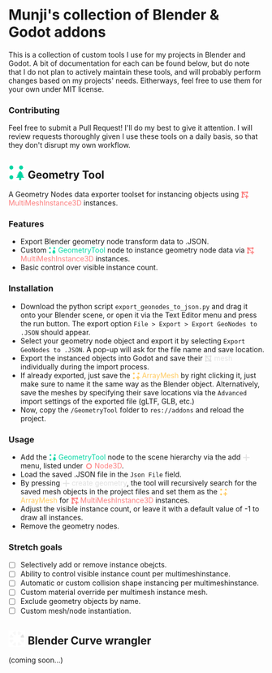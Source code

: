 # Munji's collection of Blender & Godot addons
This is a collection of custom tools I use for my projects in Blender and Godot. A bit of documentation for each can be found below, but do note that I do not plan to actively maintain these tools, and will probably perform changes based on my projects' needs. Eitherways, feel free to use them for your own under MIT license.

### Contributing

Feel free to submit a Pull Request! I'll do my best to give it attention. I will review requests thoroughly given I use these tools on a daily basis, so that they don't disrupt my own workflow.

## <img src="GeometryNodeExporter/GeometryTool/ico_geometry_tool.svg" alt="icon" width="33" style="vertical-align: bottom;"/><span style="color: #00d6a3ff;"></span> Geometry Tool

A Geometry Nodes data exporter toolset for instancing objects using <img src="imgs/MultiMeshInstance3D.svg" alt="icon" width="15" style="vertical-align: text-bottom;"/><span style="color: #fc7f7fff;"> MultiMeshInstance3D</span> instances.

### Features
- Export Blender geometry node transform data to .JSON.
- Custom <img src="GeometryNodeExporter/GeometryTool/ico_geometry_tool.svg" alt="icon" width="15" style="vertical-align: text-bottom;"/><span style="color: #00d6a3ff;"> GeometryTool</span> node to instance geometry node data via <img src="imgs/MultiMeshInstance3D.svg" alt="icon" width="15" style="vertical-align: text-bottom;"/><span style="color: #fc7f7fff;"> MultiMeshInstance3D</span> instances.
- Basic control over visible instance count.

### Installation
- Download the python script `export_geonodes_to_json.py` and drag it onto your Blender scene, or open it via the Text Editor menu and press the run button. The export option `File > Export > Export GeoNodes to .JSON` should appear.
- Select your geometry node object and export it by selecting `Export GeoNodes to .JSON`. A pop-up will ask for the file name and save location.
- Export the instanced objects into Godot and save their <img src="imgs/MeshItem.svg" alt="icon" width="15" style="vertical-align: text-bottom;"/><span style="color: #e0e0e0ff;"> mesh</span> individually during the import process. 
- If already exported, just save the <img src="imgs/ArrayMesh.svg" alt="icon" width="15" style="vertical-align: text-bottom;"/><span style="color: #ffca5fff;"> ArrayMesh</span> by right clicking it, just make sure to name it the same way as the Blender object. Alternatively, save the meshes by specifying their save locations via the `Advanced` import settings of the exported file (gLTF, GLB, etc.)
- Now, copy the `/GeometryTool` folder to `res://addons` and reload the project.
  
### Usage
- Add the <img src="GeometryNodeExporter/GeometryTool/ico_geometry_tool.svg" alt="icon" width="15" style="vertical-align: text-bottom;"/><span style="color: #00d6a3ff;"> GeometryTool</span> node to the scene hierarchy via the add <img src="imgs/Add.svg" alt="icon" width="15" style="vertical-align: text-bottom;"/><span style="color: #e0e0e0ff;"></span> menu, listed under <img src="imgs/Node3D.svg" alt="icon" width="15" style="vertical-align: text-bottom;"/><span style="color: #fc7f7fff;"> Node3D</span>.
- Load the saved .JSON file in the `Json File` field. 
- By pressing <img src="imgs/Add.svg" alt="icon" width="15" style="vertical-align: text-bottom;"/><span style="color: #e0e0e0ff;"> create geometry</span>, the tool will recursively search for the saved mesh objects in the project files and set them as the <img src="imgs/ArrayMesh.svg" alt="icon" width="15" style="vertical-align: text-bottom;"/><span style="color: #ffca5fff;"> ArrayMesh</span> for <img src="imgs/MultiMeshInstance3D.svg" alt="icon" width="15" style="vertical-align: text-bottom;"/><span style="color: #fc7f7fff;"> MultiMeshInstance3D</span> instances.
- Adjust the visible instance count, or leave it with a default value of -1 to draw all instances.
- Remove the geometry nodes.

### Stretch goals
- [ ] Selectively add or remove instance obejcts.
- [ ] Ability to control visible instance count per multimeshinstance.
- [ ] Automatic or custom collision shape instancing per multimeshinstance.
- [ ] Custom material override per multimesh instance mesh.
- [ ] Exclude geometry objects by name.
- [ ] Custom mesh/node instantiation.

## <img src="imgs/Progress2.svg" alt="icon" width="33" style="vertical-align: bottom;"/><span style="color: #e0e0e0ff;"></span> Blender Curve wrangler

(coming soon...)
